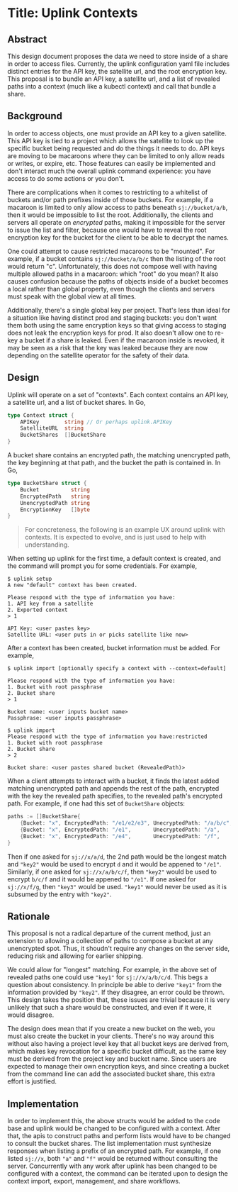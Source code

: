 # Title: Uplink Contexts

## Abstract

This design document proposes the data we need to store inside of a share in order to access files. Currently, the uplink configuration yaml file includes distinct entries for the API key, the satellite url, and the root encryption key. This proposal is to bundle an API key, a satellite url, and a list of revealed paths into a context (much like a kubectl context) and call that bundle a share.

## Background

In order to access objects, one must provide an API key to a given satellite. This API key is tied to a project which allows the satellite to look up the specific bucket being requested and do the things it needs to do. API keys are moving to be macaroons where they can be limited to only allow reads or writes, or expire, etc. Those features can easily be implemented and don't interact much the overall uplink command experience: you have access to do some actions or you don't.

There are complications when it comes to restricting to a whitelist of buckets and/or path prefixes inside of those buckets. For example, if a macaroon is limited to only allow access to paths beneath `sj://bucket/a/b`, then it would be impossible to list the root. Additionally, the clients and servers all operate on _encrypted_ paths, making it impossible for the server to issue the list and filter, because one would have to reveal the root encryption key for the bucket for the client to be able to decrypt the names.

One could attempt to cause restricted macaroons to be "mounted". For example, if a bucket contains `sj://bucket/a/b/c` then the listing of the root would return "c". Unfortunately, this does not compose well with having multiple allowed paths in a macaroon: which "root" do you mean? It also causes confusion because the paths of objects inside of a bucket becomes a local rather than global property, even though the clients and servers must speak with the global view at all times.

Additionally, there's a single global key per project. That's less than ideal for a situation like having distinct prod and staging buckets: you don't want them both using the same encryption keys so that giving access to staging does not leak the encryption keys for prod. It also doesn't allow one to re-key a bucket if a share is leaked. Even if the macaroon inside is revoked, it may be seen as a risk that the key was leaked because they are now depending on the satellite operator for the safety of their data.

## Design

Uplink will operate on a set of "contexts". Each context contains an API key, a satellite url, and a list of bucket shares. In Go,

```go
type Context struct {
    APIKey        string // Or perhaps uplink.APIKey
    SatelliteURL  string
    BucketShares  []BucketShare
}
```

A bucket share contains an encrypted path, the matching unencrypted path, the key beginning at that path, and the bucket the path is contained in. In Go,

```go
type BucketShare struct {
    Bucket          string
    EncryptedPath   string
    UnencryptedPath string
    EncryptionKey   []byte
}
```

<blockquote>
For concreteness, the following is an example UX around uplink with contexts. It is expected to evolve, and is just used to help with understanding.
</blockquote>

When setting up uplink for the first time, a default context is created, and the command will prompt you for some credentials. For example,

```
$ uplink setup
A new "default" context has been created.

Please respond with the type of information you have:
1. API key from a satellite
2. Exported context
> 1

API Key: <user pastes key>
Satellite URL: <user puts in or picks satellite like now>
```

After a context has been created, bucket information must be added. For example,

```
$ uplink import [optionally specify a context with --context=default]

Please respond with the type of information you have:
1. Bucket with root passphrase
2. Bucket share
> 1

Bucket name: <user inputs bucket name>
Passphrase: <user inputs passphrase>

$ uplink import
Please respond with the type of information you have:restricted
1. Bucket with root passphrase
2. Bucket share
> 2

Bucket share: <user pastes shared bucket (RevealedPath)>
```

When a client attempts to interact with a bucket, it finds the latest added matching unencrypted path and appends the rest of the path, encrypted with the key the revealed path specifies, to the revealed path's encrypted path. For example, if one had this set of `BucketShare` objects:

```go
paths := []BucketShare{
    {Bucket: "x", EncryptedPath: "/e1/e2/e3", UnecryptedPath: "/a/b/c", EncryptionKey: "key1"},
    {Bucket: "x", EncryptedPath: "/e1",       UnecryptedPath: "/a",     EncryptionKey: "key2"},
    {Bucket: "x", EncryptedPath: "/e4",       UnecryptedPath: "/f",     EncryptionKey: "key3"},
}
```

Then if one asked for `sj://x/a/d`, the 2nd path would be the longest match and `"key2"` would be used to encrypt `d` and it would be appened to `"/e1"`. Similarly, if one asked for `sj://x/a/b/c/f`, then `"key2"` would be used to encrypt `b/c/f` and it would be appened to `"/e1"`. If one asked for `sj://x/f/g`, then `"key3"` would be used. `"key1"` would never be used as it is subsumed by the entry with `"key2"`.

## Rationale

This proposal is not a radical departure of the current method, just an extension to allowing a collection of paths to compose a bucket at any unencrypted spot. Thus, it shoudn't require any changes on the server side, reducing risk and allowing for earlier shipping.

We could allow for "longest" matching. For example, in the above set of revealed paths one could use `"key1"` for `sj://x/a/b/c/d`. This begs a question about consistency. In principle be able to derive `"key1"` from the information provided by `"key2"`. If they disagree, an error could be thrown. This design takes the position that, these issues are trivial because it is very unlikely that such a share would be constructed, and even if it were, it would disagree.

The design does mean that if you create a new bucket on the web, you must also create the bucket in your clients. There's no way around this without also having a project level key that all bucket keys are derived from, which makes key revocation for a specific bucket difficult, as the same key must be derived from the project key and bucket name. Since users are expected to manage their own encryption keys, and since creating a bucket from the command line can add the associated bucket share, this extra effort is justified.

## Implementation

In order to implement this, the above structs would be added to the code base and uplink would be changed to be configured with a context. After that, the apis to construct paths and perform lists would have to be changed to consult the bucket shares. The list implementation must synthesize responses when listing a prefix of an encrypted path. For example, if one listed `sj://x`, both `"a"` and `"f"` would be returned without consulting the server. Concurrently with any work after uplink has been changed to be configured with a context, the command can be iterated upon to design the context import, export, management, and share workflows.
